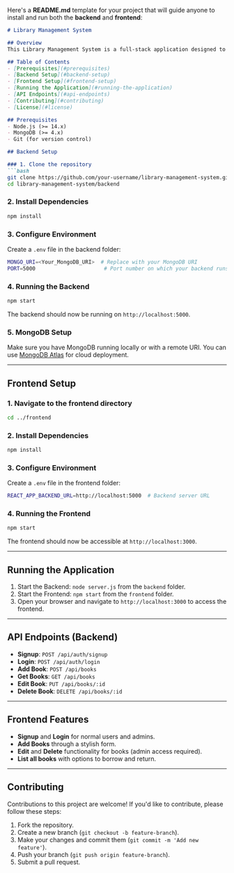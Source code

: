 Here's a **README.md** template for your project that will guide anyone to install and run both the **backend** and **frontend**:

```markdown
# Library Management System

## Overview
This Library Management System is a full-stack application designed to manage books, users, and transactions. The system features CRUD (Create, Read, Update, Delete) operations for books and users, with added functionalities like user authentication for admin and regular users.

## Table of Contents
- [Prerequisites](#prerequisites)
- [Backend Setup](#backend-setup)
- [Frontend Setup](#frontend-setup)
- [Running the Application](#running-the-application)
- [API Endpoints](#api-endpoints)
- [Contributing](#contributing)
- [License](#license)

## Prerequisites
- Node.js (>= 14.x)
- MongoDB (>= 4.x)
- Git (for version control)

## Backend Setup

### 1. Clone the repository
```bash
git clone https://github.com/your-username/library-management-system.git
cd library-management-system/backend
```

### 2. Install Dependencies
```bash
npm install
```

### 3. Configure Environment
Create a `.env` file in the backend folder:
```bash
MONGO_URI=<Your_MongoDB_URI>  # Replace with your MongoDB URI
PORT=5000                      # Port number on which your backend runs
```

### 4. Running the Backend
```bash
npm start
```
The backend should now be running on `http://localhost:5000`.

### 5. MongoDB Setup
Make sure you have MongoDB running locally or with a remote URI. You can use [MongoDB Atlas](https://www.mongodb.com/cloud/atlas) for cloud deployment.

---

## Frontend Setup

### 1. Navigate to the frontend directory
```bash
cd ../frontend
```

### 2. Install Dependencies
```bash
npm install
```

### 3. Configure Environment
Create a `.env` file in the frontend folder:
```bash
REACT_APP_BACKEND_URL=http://localhost:5000  # Backend server URL
```

### 4. Running the Frontend
```bash
npm start
```
The frontend should now be accessible at `http://localhost:3000`.

---

## Running the Application

1. Start the Backend: `node server.js` from the `backend` folder.
2. Start the Frontend: `npm start` from the `frontend` folder.
3. Open your browser and navigate to `http://localhost:3000` to access the frontend.

---

## API Endpoints (Backend)

- **Signup**: `POST /api/auth/signup`
- **Login**: `POST /api/auth/login`
- **Add Book**: `POST /api/books`
- **Get Books**: `GET /api/books`
- **Edit Book**: `PUT /api/books/:id`
- **Delete Book**: `DELETE /api/books/:id`

---

## Frontend Features

- **Signup** and **Login** for normal users and admins.
- **Add Books** through a stylish form.
- **Edit** and **Delete** functionality for books (admin access required).
- **List all books** with options to borrow and return.

---

## Contributing
Contributions to this project are welcome! If you'd like to contribute, please follow these steps:

1. Fork the repository.
2. Create a new branch (`git checkout -b feature-branch`).
3. Make your changes and commit them (`git commit -m 'Add new feature'`).
4. Push your branch (`git push origin feature-branch`).
5. Submit a pull request.

